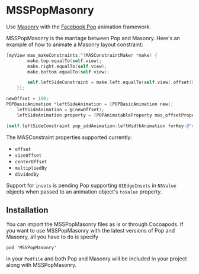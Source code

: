 MSSPopMasonry
===========

Use [Masonry](https://github.com/cloudkite/Masonry/) with the [Facebook Pop](https://github.com/facebook/pop/) animation framework.

MSSPopMasonry is the marriage between Pop and Masonry. Here's an example of how to animate a Masonry layout constraint:

```Objective-C
[myView mas_makeConstraints:^(MASConstraintMaker *make) {
        make.top.equalTo(self.view);
        make.right.equalTo(self.view);
        make.bottom.equalTo(self.view);

        self.leftSideConstraint = make.left.equalTo(self.view).offset(0);
    }];

newOffset = 100;
POPBasicAnimation *leftSideAnimation = [POPBasicAnimation new];
    leftSideAnimation = @(newOffset);
    leftSideAnimation.property = [POPAnimatableProperty mas_offsetProperty];

[self.leftSideConstraint pop_addAnimation:leftWidthAnimation forKey:@"offset"];
```

The MASConstraint properties supported currently:
- `offset`
- `sizeOffset`
- `centerOffset`
- `multipliedBy`
- `dividedBy`

Support for `insets` is pending Pop supporting `UIEdgeInsets` in `NSValue` objects when passed to an animation object's `toValue` property.

## Installation
You can import the MSSPopMasonry files as is or through Cocoapods. If you want to use MSSPopMasonry with the latest versions of Pop and Masonry, all you have to do is specify
```
pod 'MSSPopMasonry' 
```
in your `Podfile` and both Pop and Masonry will be included in your project along with MSSPopMasonry.

